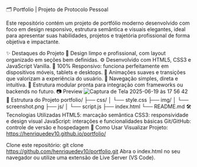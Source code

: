 🗂️ Portfolio | Projeto de Protocolo Pessoal

Este repositório contém um projeto de portfólio moderno desenvolvido com foco em design responsivo, estrutura semântica e visuais elegantes, ideal para apresentar suas habilidades, projetos e trajetória profissional de forma objetiva e impactante.

✨ Destaques do Projeto
🎨 Design limpo e profissional, com layout organizado em seções bem definidas.
⚙️ Desenvolvido com HTML5, CSS3 e JavaScript Vanilla.
📱 100% Responsivo: funciona perfeitamente em dispositivos móveis, tablets e desktops.
🚀 Animações suaves e transições que valorizam a experiência do usuário.
🧭 Navegação simples, direta e intuitiva.
📄 Estrutura modular pronta para integração com frameworks ou backends no futuro.
📷 Preview
![Captura de Tela 2025-06-19 às 17 56 42](https://github.com/user-attachments/assets/1d1d8bd8-504b-4b1f-a7a1-4b48c384581e)
📁 Estrutura do Projeto
portfolio/
├── css/
│   └── style.css
├── img/
│   └── screenshot.png
├── js/
│   └── script.js
├── index.html
└── README.md
🛠️ Tecnologias Utilizadas
HTML5: marcação semântica
CSS3: responsividade e design visual
JavaScript: interações e funcionalidades básicas
Git/GitHub: controle de versão e hospedagem
🧪 Como Usar
Visualizar Projeto:
https://henriquedev10.github.io/portfolio/

Clone este repositório:
git clone https://github.com/henriquedev10/portfolio.git
Abra o index.html no seu navegador ou utilize uma extensão de Live Server (VS Code).


